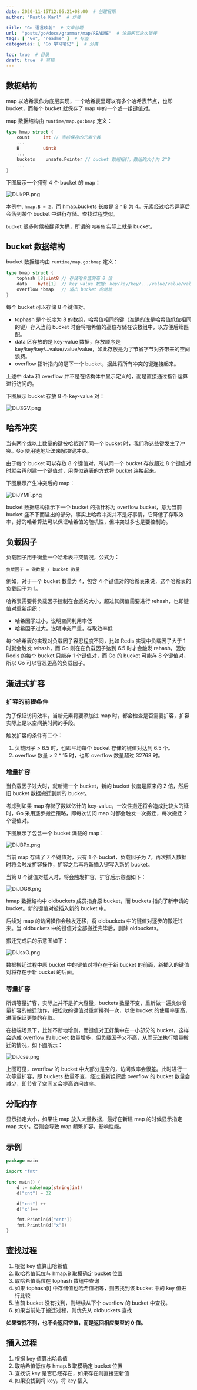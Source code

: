 ```yaml
---
date: 2020-11-15T12:06:21+08:00  # 创建日期
author: "Rustle Karl"  # 作者

title: "Go 语言映射"  # 文章标题
url:  "posts/go/docs/grammar/map/README"  # 设置网页永久链接
tags: [ "Go", "readme" ]  # 标签
categories: [ "Go 学习笔记" ]  # 分类

toc: true  # 目录
draft: true  # 草稿
---
```


## 数据结构

map 以哈希表作为底层实现，一个哈希表里可以有多个哈希表节点，也即 bucket，而每个 bucket 就保存了 map 中的一个或一组键值对。

map 数据结构由 `runtime/map.go:bmap` 定义：

```go
type hmap struct {
	count     int // 当前保存的元素个数
	...
	B         uint8
	...
	buckets    unsafe.Pointer // bucket 数组指针，数组的大小为 2^B
	...
}
```

下图展示一个拥有 4 个 bucket 的 map：

![DiJkPP.png](https://dd-static.jd.com/ddimg/jfs/t1/176812/1/27923/4522/631457d3E410172bc/3b58939afab06e42.png)

本例中, `hmap.B = 2`，而 hmap.buckets 长度是 2 ^ B 为 4。元素经过哈希运算后会落到某个 bucket 中进行存储。查找过程类似。

`bucket` 很多时候被翻译为桶，所谓的 ` 哈希桶 ` 实际上就是 bucket。

## bucket 数据结构

bucket 数据结构由 `runtime/map.go:bmap` 定义：

```go
type bmap struct {
	tophash [8]uint8 // 存储哈希值的高 8 位
	data    byte[1]  // key value 数据: key/key/key/.../value/value/value...
	overflow *bmap   // 溢出 bucket 的地址
}
```

每个 bucket 可以存储 8 个键值对。

- tophash 是个长度为 8 的数组，哈希值相同的键（准确的说是哈希值低位相同的键）存入当前 bucket 时会将哈希值的高位存储在该数组中，以方便后续匹配。
- data 区存放的是 key-value 数据，存放顺序是 key/key/key/...value/value/value，如此存放是为了节省字节对齐带来的空间浪费。
- overflow 指针指向的是下一个 bucket，据此将所有冲突的键连接起来。

上述中 data 和 overflow 并不是在结构体中显示定义的，而是直接通过指针运算进行访问的。

下图展示 bucket 存放 8 个 key-value 对：

![DiJ3GV.png](https://dd-static.jd.com/ddimg/jfs/t1/73018/6/17490/10594/631457dcE62269f63/c0c0437ed06fdcdd.png)

## 哈希冲突

当有两个或以上数量的键被哈希到了同一个 bucket 时，我们称这些键发生了冲突。Go 使用链地址法来解决键冲突。

由于每个 bucket 可以存放 8 个键值对，所以同一个 bucket 存放超过 8 个键值对时就会再创建一个键值对，用类似链表的方式将 bucket 连接起来。

下图展示产生冲突后的 map：

![DiJYMF.png](https://dd-static.jd.com/ddimg/jfs/t1/197306/8/26905/20930/631457e1Ec1d006cc/3b066ecb330d0f80.png)

bucket 数据结构指示下一个 bucket 的指针称为 overflow bucket，意为当前 bucket 盛不下而溢出的部分。事实上哈希冲突并不是好事情，它降低了存取效率，好的哈希算法可以保证哈希值的随机性，但冲突过多也是要控制的。

## 负载因子

负载因子用于衡量一个哈希表冲突情况，公式为：

```
负载因子 = 键数量 / bucket 数量
```

例如，对于一个 bucket 数量为 4，包含 4 个键值对的哈希表来说，这个哈希表的负载因子为 1。

哈希表需要将负载因子控制在合适的大小，超过其阀值需要进行 rehash，也即键值对重新组织：

- 哈希因子过小，说明空间利用率低
- 哈希因子过大，说明冲突严重，存取效率低

每个哈希表的实现对负载因子容忍程度不同，比如 Redis 实现中负载因子大于 1 时就会触发 rehash，而 Go 则在在负载因子达到 6.5 时才会触发 rehash，因为 Redis 的每个 bucket 只能存 1 个键值对，而 Go 的 bucket 可能存 8 个键值对，所以 Go 可以容忍更高的负载因子。

## 渐进式扩容

### 扩容的前提条件

为了保证访问效率，当新元素将要添加进 map 时，都会检查是否需要扩容，扩容实际上是以空间换时间的手段。

触发扩容的条件有二个：

1. 负载因子 > 6.5 时，也即平均每个 bucket 存储的键值对达到 6.5 个。
2. overflow 数量 > 2 ^ 15 时，也即 overflow 数量超过 32768 时。

### 增量扩容

当负载因子过大时，就新建一个 bucket，新的 bucket 长度是原来的 2 倍，然后旧 bucket 数据搬迁到新的 bucket。

考虑到如果 map 存储了数以亿计的 key-value，一次性搬迁将会造成比较大的延时，Go 采用逐步搬迁策略，即每次访问 map 时都会触发一次搬迁，每次搬迁 2 个键值对。

下图展示了包含一个 bucket 满载的 map：

![DiJBPx.png](https://dd-static.jd.com/ddimg/jfs/t1/29839/13/19068/7345/631457e8Ed9f4340e/a7cc2c7e2a5d8df3.png)

当前 map 存储了 7 个键值对，只有 1 个 bucket，负载因子为 7。再次插入数据时将会触发扩容操作，扩容之后再将新插入键写入新的 bucket。

当第 8 个键值对插入时，将会触发扩容，扩容后示意图如下：

![DiJDG6.png](https://dd-static.jd.com/ddimg/jfs/t1/161890/21/30445/11679/631457f0E807c04aa/cc9737e8773ba614.png)

hmap 数据结构中 oldbuckets 成员指身原 bucket，而 buckets 指向了新申请的 bucket。新的键值对被插入新的 bucket 中。

后续对 map 的访问操作会触发迁移，将 oldbuckets 中的键值对逐步的搬迁过来。当 oldbuckets 中的键值对全部搬迁完毕后，删除 oldbuckets。

搬迁完成后的示意图如下：

![DiJsxO.png](https://dd-static.jd.com/ddimg/jfs/t1/201916/6/26304/10659/631457f5Ed4b2e85f/58ad742d27488488.png)

数据搬迁过程中原 bucket 中的键值对将存在于新 bucket 的前面，新插入的键值对将存在于新 bucket 的后面。

### 等量扩容

所谓等量扩容，实际上并不是扩大容量，buckets 数量不变，重新做一遍类似增量扩容的搬迁动作，把松散的键值对重新排列一次，以使 bucket 的使用率更高，进而保证更快的存取。

在极端场景下，比如不断地增删，而键值对正好集中在一小部分的 bucket，这样会造成 overflow 的 bucket 数量增多，但负载因子又不高，从而无法执行增量搬迁的情况，如下图所示：

![DiJcse.png](https://dd-static.jd.com/ddimg/jfs/t1/102132/25/30878/18550/631457faEf3e571fe/80b0e9de4b41cc10.png)

上图可见，overflow 的 bucket 中大部分是空的，访问效率会很差。此时进行一次等量扩容，即 buckets 数量不变，经过重新组织后 overflow 的 bucket 数量会减少，即节省了空间又会提高访问效率。

## 分配内存

显示指定大小，如果往 map 放入大量数据，最好在新建 map 的时候显示指定 map 大小，否则会导致 map 频繁扩容，影响性能。

## 示例

```go
package main

import "fmt"

func main() {
	d := make(map[string]int)
	d["cnt"] = 32

	d["cnt"] ++
	d["x"]++

	fmt.Println(d["cnt"])
	fmt.Println(d["x"])
}
```

## 查找过程

1. 根据 key 值算出哈希值
2. 取哈希值低位与 hmap.B 取模确定 bucket 位置
3. 取哈希值高位在 tophash 数组中查询
4. 如果 tophash[i] 中存储值也哈希值相等，则去找到该 bucket 中的 key 值进行比较
5. 当前 bucket 没有找到，则继续从下个 overflow 的 bucket 中查找。
6. 如果当前处于搬迁过程，则优先从 oldbuckets 查找

**如果查找不到，也不会返回空值，而是返回相应类型的 0 值。**

## 插入过程

1. 根据 key 值算出哈希值
2. 取哈希值低位与 hmap.B 取模确定 bucket 位置
3. 查找该 key 是否已经存在，如果存在则直接更新值
4. 如果没找到将 key，将 key 插入

```go

```
